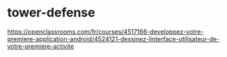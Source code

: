 # tower-defense

https://openclassrooms.com/fr/courses/4517166-developpez-votre-premiere-application-android/4524121-dessinez-linterface-utilisateur-de-votre-premiere-activite
